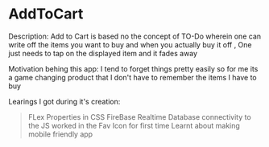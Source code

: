 # AddToCart
Description:
Add to Cart is based no the concept of TO-Do wherein one can write off the items you want to buy and when you actually buy it off , One just needs to tap on the displayed item and it fades away

Motivation behing this app:
I tend to forget things pretty easily so for me its a game changing product that I don't have to remember the items I have to buy 

Learings I got during it's creation:
>FLex Properties in CSS
>FireBase Realtime Database connectivity to the JS
>worked in the Fav Icon for first time
>Learnt about making mobile friendly app
